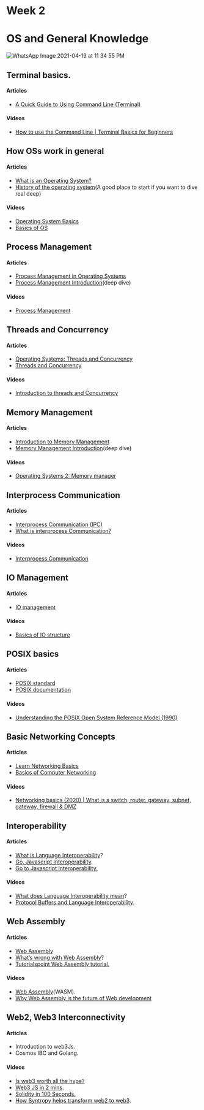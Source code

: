 # Week 2
# OS and General Knowledge

![WhatsApp Image 2021-04-19 at 11 34 55 PM](https://user-images.githubusercontent.com/32003376/115601606-eb0a8100-a2d5-11eb-9e1f-1e8ab87ecfd7.jpeg)

## Terminal basics.
#### Articles
- [A Quick Guide to Using Command Line (Terminal)](https://towardsdatascience.com/a-quick-guide-to-using-command-line-terminal-96815b97b955)
#### Videos
- [How to use the Command Line | Terminal Basics for Beginners](https://youtu.be/5XgBd6rjuDQ)

## How OSs work in general
#### Articles
- [What is an Operating System?](https://www.guru99.com/operating-system-tutorial.html)
- [History of the operating system](https://www.javatpoint.com/history-of-operating-system)(A good place to start if you want to dive real deep)
#### Videos
- [Operating System Basics](https://youtu.be/9GDX-IyZ_C8)
- [Basics of OS](https://youtu.be/VjPgYcQqqN0)

## Process Management
#### Articles
- [Process Management in Operating Systems](https://www.guru99.com/process-management-pcb.html)
- [Process Management Introduction](https://www.javatpoint.com/os-process-management-introduction)(deep dive)
#### Videos
- [Process Management](https://youtu.be/OrM7nZcxXZU)

## Threads and Concurrency
#### Articles
- [Operating Systems: Threads and Concurrency](https://medium.com/@akhandmishra/operating-system-threads-and-concurrency-aec2036b90f8)
- [Threads and Concurrency](https://applied-programming.github.io/Operating-Systems-Notes/3-Threads-and-Concurrency/)
#### Videos
- [Introduction to threads and Concurrency](https://youtu.be/SVHLonf5AGY)

## Memory Management
#### Articles
- [Introduction to Memory Management](https://www.studytonight.com/operating-system/memory-management)
- [Memory Management Introduction](https://www.javatpoint.com/os-memory-management-introduction)(deep dive)
#### Videos
- [Operating Systems 2: Memory manager](https://youtu.be/qdkxXygc3rE)

## Interprocess Communication
#### Articles
- [Interprocess Communication (IPC)](https://www.geeksforgeeks.org/inter-process-communication-ipc/)
- [What is interprocess Communication?](https://www.tutorialspoint.com/what-is-interprocess-communication#:~:text=Interprocess%20communication%20is%20the%20mechanism,from%20one%20process%20to%20another.)
#### Videos

- [Interprocess Communication](https://youtu.be/dJuYKfR8vec)
## IO Management
#### Articles
- [IO management](https://applied-programming.github.io/Operating-Systems-Notes/8-IO-Management/)
#### Videos
- [Basics of IO structure](https://youtu.be/F18RiREDkwE)

## POSIX basics
#### Articles
- [POSIX standard](https://linuxhint.com/posix-standard/)
- [POSIX documentation](https://pubs.opengroup.org/onlinepubs/9699919799/)
#### Videos
- [Understanding the POSIX Open System Reference Model (1990)](https://youtu.be/31bS6cUHj-U)

## Basic Networking Concepts
#### Articles
- [Learn Networking Basics](https://commotionwireless.net/docs/cck/networking/learn-networking-basics/)
- [Basics of Computer Networking](https://www.geeksforgeeks.org/basics-computer-networking/)
#### Videos
- [Networking basics (2020) | What is a switch, router, gateway, subnet, gateway, firewall & DMZ](https://youtu.be/_IOZ8_cPgu8)


## Interoperability
#### Articles
- [What is Language Interoperability](https://en.wikipedia.org/wiki/Language_interoperability)?
- [Go, Javascript Interoperability](https://github.com/gopherjs/gopherjs).
- [Go to Javascript Interoperability.](https://go-app.dev/js)

#### Videos
- [What does Language Interoperability mean](https://www.youtube.com/watch?v=1J24_N7rSbI)?
- [Protocol Buffers and Language Interoperability](https://www.youtube.com/watch?v=D08v9Bu0yqA).

## Web Assembly
#### Articles
- [Web Assembly](https://webassembly.org/)
- [What’s wrong with Web Assembly](https://blog.bitsrc.io/whats-wrong-with-web-assembly-3b9abb671ec2)?
- [Tutorialspoint Web Assembly tutorial.](https://www.tutorialspoint.com/webassembly/webassembly_overview.htm)

#### Videos

- [Web Assembly](https://www.youtube.com/watch?v=cbB3QEwWMlA)(WASM).
- [Why Web Assembly is the future of Web development](https://www.youtube.com/watch?v=5LhGMq5wvmk)

## Web2, Web3 Interconnectivity
#### Articles
- Introduction to web3Js.
- Cosmos IBC and Golang.

#### Videos

- [Is web3 worth all the hype?](https://www.youtube.com/watch?v=wHTcrmhskto)
- [Web3 JS in 2 mins](https://www.youtube.com/watch?v=b41OPU0-4bY).
- [Solidity in 100 Seconds.](https://www.youtube.com/watch?v=kdvVwGrV7ec)
- [How Syntropy helps transform web2 to web3](https://www.youtube.com/watch?v=dM8ZESMCL-k).


